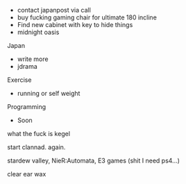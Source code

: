 - contact japanpost via call
- buy fucking gaming chair for ultimate 180 incline
- Find new cabinet with key to hide things
- midnight oasis

Japan
- write more
- jdrama

Exercise
- running or self weight

Programming
- Soon

what the fuck is kegel

start clannad. again.

stardew valley, 
NieR:Automata,
E3 games (shit I need ps4...)

clear ear wax
